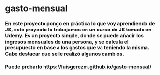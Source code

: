 # gasto-mensual

### En este proyecto pongo en práctica lo que voy aprendiendo de JS, este proyecto lo trabajamos en un curso de JS tomado en Udemy. Es un proyecto simple, donde se puede añadir los ingresos mensuales de una persona, y se calcula el presupuesto en base a los gastos que va teniendo la misma. Cabe destacar que se le realizó algunos cambios.   
### Puede probarlo https://luisgerezm.github.io/gasto-mensual/
